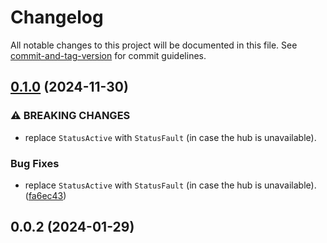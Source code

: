 # Changelog

All notable changes to this project will be documented in this file. See [commit-and-tag-version](https://github.com/absolute-version/commit-and-tag-version) for commit guidelines.

## [0.1.0](https://github.com/uboness/{{name}}/compare/v0.0.2...v0.1.0) (2024-11-30)


### ⚠ BREAKING CHANGES

* replace `StatusActive` with `StatusFault` (in case the hub is unavailable).

### Bug Fixes

* replace `StatusActive` with `StatusFault` (in case the hub is unavailable). ([fa6ec43](https://github.com/uboness/{{name}}/commit/fa6ec4339b90bc74078a6b016af08c408b2f7e1c))

## 0.0.2 (2024-01-29)
